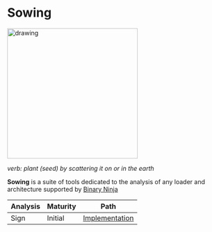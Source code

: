# Sowing

<img src="https://github.com/loganleland/sow/assets/6620612/4ef6608d-195d-4a8c-9498-a8ecfa2d73d2" alt="drawing" width="300"/>

*verb: plant (seed) by scattering it on or in the earth*

**Sowing** is a suite of tools dedicated to the analysis of any loader and architecture supported by [Binary Ninja](https://binary.ninja/)

| Analysis | Maturity | Path |
| -------- | -------- | -------- |
| Sign     | Initial  | [Implementation]([https://github.com/loganleland/sowing/tree/main/src/analysis](https://github.com/loganleland/sowing/blob/main/src/analysis/sign.py)) |
